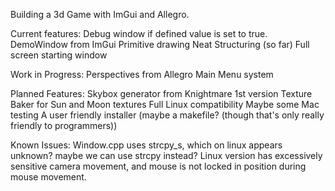 Building a 3d Game with ImGui and Allegro.

Current features:
	Debug window if defined value is set to true.
	DemoWindow from ImGui
	Primitive drawing
	Neat Structuring (so far)
	Full screen starting window

Work in Progress:
	Perspectives from Allegro
	Main Menu system

Planned Features:
	Skybox generator from Knightmare 1st version
	Texture Baker for Sun and Moon textures
 	Full Linux compatibility
  	Maybe some Mac testing
   	A user friendly installer (maybe a makefile? (though that's only really friendly to programmers))

 Known Issues:
 	Window.cpp uses strcpy_s, which on linux appears unknown? maybe we can use strcpy instead?
 	Linux version has excessively sensitive camera movement, and mouse is not locked in position during mouse movement.
